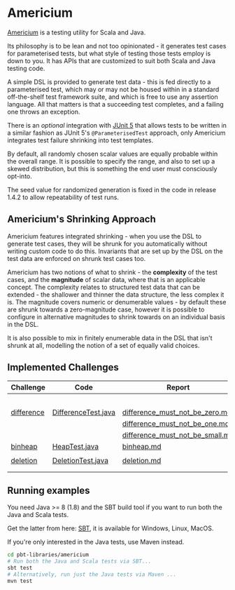 # Americium

[Americium](https://index.scala-lang.org/sageserpent-open/americium) is a testing utility for Scala and Java.

Its philosophy is to be lean and not too opinionated - it generates test cases for parameterised tests, but what style
of testing those tests employ is down to you. It has APIs that are customized to suit both Scala and Java testing code.

A simple DSL is provided to generate test data - this is fed directly to a parameterised test, which may or may not be
housed within in a standard off-the-shelf test framework suite, and which is free to use any assertion language. All
that matters is that a succeeding test completes, and a failing one throws an exception.

There is an *optional* integration
with [JUnit 5](https://junit.org/junit5/docs/current/user-guide/#writing-tests-test-templates) that allows tests to be
written in a similar fashion as JUnit 5's `@ParameterisedTest` approach, only Americium integrates test failure
shrinking into test templates.

By default, all randomly chosen scalar values are equally probable within the overall range. It is possible to specify
the range, and also to set up a skewed distribution, but this is something the end user must consciously opt-into.

The seed value for randomized generation is fixed in the code in release 1.4.2 to allow repeatability of test
runs.

## Americium's Shrinking Approach

Americium features integrated shrinking - when you use the DSL to generate test cases, they will be shrunk for you
automatically without writing custom code to do this. Invariants that are set up by the DSL on the test data are
enforced on shrunk test cases too.

Americium has two notions of what to shrink - the **complexity** of the test cases, and the **magnitude** of scalar
data, where that is an applicable concept. The complexity relates to structured test data that can be extended - the
shallower and thinner the data structure, the less complex it is. The magnitude covers numeric or denumerable values -
by default these are shrunk towards a zero-magnitude case, however it is possible to configure in alternative magnitudes
to shrink towards on an individual basis in the DSL.

It is also possible to mix in finitely enumerable data in the DSL that isn't shrunk at all, modelling the notion of a
set of equally valid choices.

## Implemented Challenges

|Challenge| Code                                                                                                    | Report                                                                                              |
|---------|---------------------------------------------------------------------------------------------------------|-----------------------------------------------------------------------------------------------------|
|                        ||
||||
||||
||||
||||
|[difference](/challenges/difference.md)| [DifferenceTest.java](/pbt-libraries/americium/src/test/java/challenges/difference/DifferenceTest.java) | [difference_must_not_be_zero.md](/pbt-libraries/americium/reports/difference_must_not_be_zero.md)   |
|         |                                                                                                         | [difference_must_not_be_one.md](/pbt-libraries/americium/reports/difference_must_not_be_one.md)     |
|         |                                                                                                         | [difference_must_not_be_small.md](/pbt-libraries/americium/reports/difference_must_not_be_small.md) |
|[binheap](/challenges/binheap.md)| [HeapTest.java](/pbt-libraries/americium/src/test/java/challenges/binheap/HeapTest.java)                | [binheap.md](/pbt-libraries/americium/reports/binheap.md)                                           |
||||
|[deletion](/challenges/deletion.md)| [DeletionTest.java](/pbt-libraries/americium/src/test/java/challenges/deletion/DeletionTest.java)       | [deletion.md](/pbt-libraries/americium/reports/deletion.md)                                         |
||||
||||

## Running examples

You need Java >= 8 (1.8) and the SBT build tool if you want to run both the Java and Scala tests.

Get the latter from here: [SBT](https://www.scala-sbt.org/), it is available for Windows, Linux, MacOS.

If you're only interested in the Java tests, use Maven instead.

```bash
cd pbt-libraries/americium
# Run both the Java and Scala tests via SBT...
sbt test
# Alternatively, run just the Java tests via Maven ...
mvn test
```
